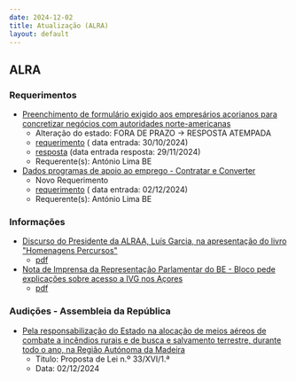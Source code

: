 ```yaml
---
date: 2024-12-02
title: Atualização (ALRA)
layout: default
---
```

## ALRA

### Requerimentos

* [Preenchimento de formulário exigido aos empresários açorianos para concretizar negócios com autoridades norte-americanas](http://base.alra.pt:82/4DACTION/w_pesquisa_registo/4/8579)
  * Alteração do estado: FORA DE PRAZO → RESPOSTA ATEMPADA
  * [requerimento](http://base.alra.pt:82/Doc_Req/XIIIreque197.pdf) ( data entrada: 30/10/2024)
  * [resposta](http://base.alra.pt:82/Doc_Req/XIIIrequeresp197.pdf) (data entrada resposta: 29/11/2024)
  * Requerente(s): António Lima BE
* [Dados programas de apoio ao emprego - Contratar e Converter](http://base.alra.pt:82/4DACTION/w_pesquisa_registo/4/8615)
  * Novo Requerimento
  * [requerimento](http://base.alra.pt:82/Doc_Req/XIIIreque218.pdf) ( data entrada: 02/12/2024)
  * Requerente(s): António Lima BE

### Informações

* [Discurso do Presidente da ALRAA, Luís Garcia, na apresentação do livro "Homenagens Percursos"](http://base.alra.pt:82/4DACTION/w_pesquisa_registo/8/20737)
  * [pdf](http://base.alra.pt:82/Doc_Noticias/NI20737.pdf)
* [Nota de Imprensa da Representação Parlamentar do BE - Bloco pede explicações sobre acesso a IVG nos Açores](http://base.alra.pt:82/4DACTION/w_pesquisa_registo/8/20738)
  * [pdf](http://base.alra.pt:82/Doc_Noticias/NI20738.pdf)

### Audições - Assembleia da República

* [Pela responsabilização do Estado na alocação de meios aéreos de combate a incêndios rurais e de busca e salvamento terrestre, durante todo o ano, na Região Autónoma da Madeira](http://base.alra.pt:82/4DACTION/w_pesquisa_registo/5/3290)
  * Titulo: Proposta de Lei n.º 33/XVI/1.ª
  * Data: 02/12/2024
